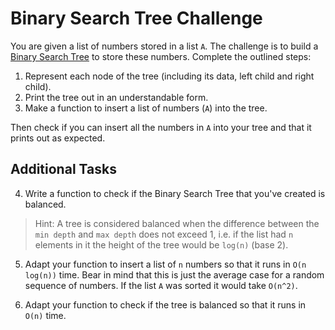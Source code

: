 # Binary Search Tree Challenge

You are given a list of numbers stored in a list `A`. The challenge is to build a [Binary Search Tree](https://en.wikipedia.org/wiki/Binary_search_tree) to store these numbers. Complete the outlined steps:

1. Represent each node of the tree (including its data, left child and right child).
2. Print the tree out in an understandable form.
3. Make a function to insert a list of numbers (`A`) into the tree.

Then check if you can insert all the numbers in `A` into your tree and that it prints out as expected.

## Additional Tasks

4. Write a function to check if the Binary Search Tree that you've created is balanced.

> Hint: A tree is considered balanced when the difference between the `min depth` and `max depth` does not exceed 1, i.e. if the list had `n` elements in it the height of the tree would be `log(n)` (base 2).

5. Adapt your function to insert a list of `n` numbers so that it runs in `O(n log(n))` time. Bear in mind that this is just the average case for a random sequence of numbers. If the list `A` was sorted it would take `O(n^2)`.

6. Adapt your function to check if the tree is balanced so that it runs in `O(n)` time.